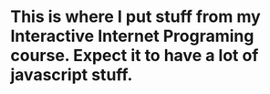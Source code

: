 # This is where I put stuff from my Interactive Internet Programing course. Expect it to have a lot of javascript stuff.
